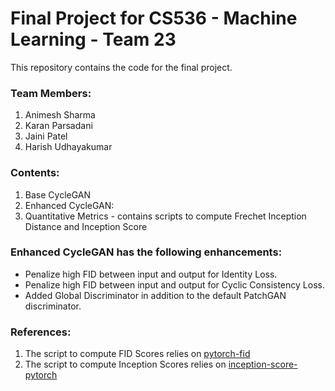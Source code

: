 # Final Project for CS536 - Machine Learning - Team 23

This repository contains the code for the final project.

### Team Members:
1. Animesh Sharma
2. Karan Parsadani
3. Jaini Patel
4. Harish Udhayakumar

### Contents:
1. Base CycleGAN
2. Enhanced CycleGAN:
3. Quantitative Metrics - contains scripts to compute Frechet Inception Distance and Inception Score

### Enhanced CycleGAN has the following enhancements:
- Penalize high FID between input and output for Identity Loss.
- Penalize high FID between input and output for Cyclic Consistency Loss.
- Added Global Discriminator in addition to the default PatchGAN discriminator.

### References:
1. The script to compute FID Scores relies on [pytorch-fid](https://github.com/mseitzer/pytorch-fid)
2. The script to compute Inception Scores relies on [inception-score-pytorch](https://github.com/sbarratt/inception-score-pytorch)
